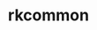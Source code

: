 ---
title: "rkcommon"
layout: cache
categories: [package, v0.21.1]
meta: {"versions": ["1.9.0"], "compilers": ["gcc@=11.1.0"], "oss": ["ubuntu20.04"], "platforms": ["linux"], "targets": ["x86_64_v3"], "stacks": ["data-vis-sdk", "root"], "num_specs": 1, "num_specs_by_stack": {"data-vis-sdk": 1, "root": 1}}
spec_details: [{"hash": "sltop25zwx3avre33rugw76lfxx6sufk", "compiler": "gcc@=11.1.0", "versions": ["1.9.0"], "os": "ubuntu20.04", "platform": "linux", "target": "x86_64_v3", "variants": ["build_system=cmake", "build_type=Release", "generator=make", "~ipo"], "stacks": ["data-vis-sdk", "root"], "size": "-", "tarball": "https://binaries.spack.io/v0.21.1/build_cache/linux-ubuntu20.04-x86_64_v3/gcc-11.1.0/rkcommon-1.9.0/linux-ubuntu20.04-x86_64_v3-gcc-11.1.0-rkcommon-1.9.0-sltop25zwx3avre33rugw76lfxx6sufk.spack"}]
---